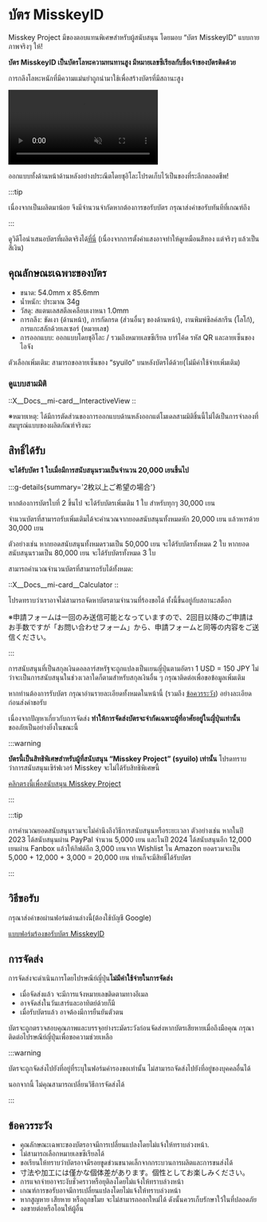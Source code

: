 # บัตร MisskeyID

Misskey Project มีของตอบแทนพิเศษสำหรับผู้สนับสนุน โดยมอบ “บัตร MisskeyID” แบบกายภาพจริงๆ ให้!

**บัตร MisskeyID เป็นบัตรโลหะความทนทานสูง มีหมายเลขซีเรียลกับชื่อเจ้าของบัตรติดด้วย**

การกลึงโลหะหนักที่มีความแม่นยำถูกนำมาใช้เพื่อสร้างบัตรที่มีสถานะสูง

<video src="/video/mi-id-card-teaser.mp4" muted autoplay loop></video>

ออกแบบทั้งด้านหน้าด้านหลังอย่างประณีตโดยชุอิโละโปรดเก็บไว้เป็นของที่ระลึกตลอดชีพ!

:::tip

เนื่องจากเป็นผลิตมาน้อย จึงมีจำนวนจำกัดหากต้องการขอรับบัตร กรุณาส่งคำขอรับทันทีที่เกณฑ์ถึง

:::

ดูวิดีโอนำเสนอบัตรที่ผลิตจริงได้[ที่นี่](https://www.youtube.com/shorts/AdzzwxEa-WE) (เนื่องจากการตั้งค่าแสงอาจทำให้ดูเหมือนสีทอง แต่จริงๆ แล้วเป็นสีเงิน)

## คุณลักษณะเฉพาะของบัตร

- ขนาด: 54.0mm x 85.6mm
- น้ำหนัก: ประมาณ 34g
- วัสดุ: สแตนเลสสตีลเคลือบเงาหนา 1.0mm
- การกลึง: ขัดเงา (ด้านหน้า), การกัดกรด (ส่วนอื่นๆ ของด้านหน้า), งานพิมพ์ซิลค์สกรีน (โลโก้), การแกะสลักด้วยเลเซอร์ (หมายเลข)
- การออกแบบ: ออกแบบโดยชุอิโละ / รวมถึงหมายเลขซีเรียล บาร์โค้ด รหัส QR และลายเซ็นของไอจัง

ตัวเลือกเพิ่มเติม: สามารถขอลายเซ็นของ “syuilo” บนหลังบัตรได้ด้วย(ไม่มีค่าใช้จ่ายเพิ่มเติม)

### ดูแบบสามมิติ

::X__Docs__mi-card__InteractiveView
::

※หมายเหตุ: ได้มีการตัดส่วนของการออกแบบด้านหลังออกแต่โมเดลสามมิติชิ้นนี้ไม่ได้เป็นการจำลองที่สมบูรณ์แบบของผลิตภัณฑ์จริงนะ

## สิทธิ์ได้รับ

**จะได้รับบัตร 1 ใบเมื่อมีการสนับสนุนรวมเป็นจำนวน 20,000 เยนขึ้นไป**

:::g-details{summary='2枚以上ご希望の場合'}

หากต้องการบัตรใบที่ 2 ขึ้นไป จะได้รับบัตรเพิ่มเติม 1 ใบ สำหรับทุกๆ 30,000 เยน

จำนวนบัตรที่สามารถรับเพิ่มเติมได้จะคำนวณจากยอดสนับสนุนทั้งหมดหัก 20,000 เยน แล้วหารด้วย 30,000 เยน

ตัวอย่างเช่น หากยอดสนับสนุนทั้งหมดรวมเป็น 50,000 เยน จะได้รับบัตรทั้งหมด 2 ใบ หากยอดสนับสนุนรวมเป็น 80,000 เยน จะได้รับบัตรทั้งหมด 3 ใบ

สามารถคำนวณจำนวนบัตรที่สามารถรับได้ทั้งหมด:

::X__Docs__mi-card__Calculator
::

โปรดทราบว่าเราอาจไม่สามารถจัดหาบัตรตามจำนวนที่ร้องขอได้ ทั้งนี้ขึ้นอยู่กับสถานะสต็อก

※申請フォームは一回のみ送信可能となっていますので、2回目以降のご申請はお手数ですが「お問い合わせフォーム」から、申請フォームと同等の内容をご送信ください。

:::

การสนับสนุนที่เป็นสกุลเงินดอลลาร์สหรัฐจะถูกแปลงเป็นเยนญี่ปุ่นตามอัตรา 1 USD = 150 JPY ไม่ว่าจะเป็นการสนับสนุนในช่วงเวลาใดก็ตามสำหรับสกุลเงินอื่น ๆ กรุณาติดต่อเพื่อขอข้อมูลเพิ่มเติม

หากท่านต้องการรับบัตร กรุณาอ่านรายละเอียดทั้งหมดในหน้านี้ (รวมถึง [ข้อควรระวัง](#ข้อควรระวัง)) อย่างละเอียดก่อนส่งคำขอรับ

เนื่องจากปัญหาเกี่ยวกับการจัดส่ง **ทำให้การจัดส่งบัตรจะจำกัดเฉพาะผู้ที่อาศัยอยู่ในญี่ปุ่นเท่านั้น** ขออภัยเป็นอย่างยิ่งในขณะนี้

:::warning

**บัตรนี้เป็นสิทธิพิเศษสำหรับผู้ที่สนับสนุน “Misskey Project” (syuilo) เท่านั้น**
โปรดทราบว่าการสนับสนุนเซิร์ฟเวอร์ Misskey จะไม่ได้รับสิทธิพิเศษนี้

[คลิกตรงนี้เพื่อสนับสนุน Misskey Project](/docs/donate/)

:::

:::tip

การคำนวณยอดสนับสนุนรวมจะไม่คำนึงถึงวิธีการสนับสนุนหรือระยะเวลา
ตัวอย่างเช่น หากในปี 2023 ได้สนับสนุนผ่าน PayPal จำนวน 5,000 เยน และในปี 2024 ได้สนับสนุนอีก 12,000 เยนผ่าน Fanbox แล้วให้กิฟต์อีก 3,000 เยนจาก Wishlist ใน Amazon ยอดรวมจะเป็น 5,000 + 12,000 + 3,000 = 20,000 เยน ท่านก็จะมีสิทธิ์ได้รับบัตร

:::

## วิธีขอรับ

กรุณาส่งคำขอผ่านฟอร์มด้านล่างนี้(ต้องใช้บัญชี Google)

[แบบฟอร์มร้องขอรับบัตร MisskeyID](https://forms.gle/3EcRw21nUcGqGVk68)

## การจัดส่ง

การจัดส่งจะดำเนินการโดยไปรษณีย์ญี่ปุ่น**ไม่มีค่าใช้จ่ายในการจัดส่ง**

- เมื่อจัดส่งแล้ว จะมีการแจ้งหมายเลขติดตามทางอีเมล
- อาจจัดส่งในวันเสาร์และอาทิตย์ด้วยก็มี
- เมื่อรับบัตรแล้ว อาจต้องมีการยืนยันตัวตน

บัตรจะถูกตรวจสอบคุณภาพและบรรจุอย่างระมัดระวังก่อนจัดส่งหากบัตรเสียหายเมื่อถึงมือคุณ กรุณาติดต่อไปรษณีย์ญี่ปุ่นเพื่อขอความช่วยเหลือ

:::warning

บัตรจะถูกจัดส่งไปยังที่อยู่ที่ระบุในฟอร์มคำรองขอเท่านั้น ไม่สามารถจัดส่งไปยังที่อยู่ของบุคคลอื่นได้

นอกจากนี้ ไม่คุณสามารถเปลี่ยนวิธีการจัดส่งได้

:::

## ข้อควรระวัง

- คุณลักษณะเฉพาะของบัตรอาจมีการเปลี่ยนแปลงโดยไม่แจ้งให้ทราบล่วงหน้า.
- ไม่สามารถเลือกหมายเลขซีเรียลได้
- ขอเรียนให้ทราบว่าบัตรอาจมีรอยขูดข่วนขนาดเล็กจากกระบวนการผลิตและการขนส่งได้
- 寸法や加工には僅かな個体差があります。個性としてお楽しみください。
- การแจกจ่ายอาจระงับชั่วคราวหรือยุติลงโดยไม่แจ้งให้ทราบล่วงหน้า
- เกณฑ์การขอรับอาจมีการเปลี่ยนแปลงโดยไม่แจ้งให้ทราบล่วงหน้า
- หากสูญหาย เสียหาย หรือถูกขโมย จะไม่สามารถออกใหม่ได้ ดังนั้นควรเก็บรักษาใว้ในที่ปลอดภัย
- งดขายต่อหรือโอนให้ผู้อื่น
